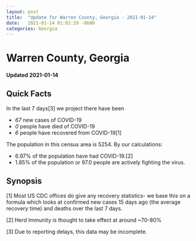 ```yaml
---
layout: post
title:  "Update for Warren County, Georgia - 2021-01-14"
date:   2021-01-14 01:01:29 -0600
categories: Georgia
---
```


# Warren County, Georgia
#### Updated 2021-01-14

## Quick Facts

In the last 7 days[3] we project there have been
- *67* new cases of COVID-19
- *0* people have died of COVID-19
- *6* people have recovered from COVID-19[1]

The population in this census area is 5254. By our calculations:
- 6.97% of the population have had COVID-19.[2]
- 1.85% of the population or 97.0 people are actively fighting the virus.

## Synopsis




[1] Most US CDC offices do give any recovery statistics- we base this on a formula which looks at confirmed new cases
15 days ago (the average recovery time) and deaths over the last 7 days.

[2] Herd Immunity is thought to take effect at around ~70-80%

[3] Due to reporting delays, this data may be incomplete.
 
    